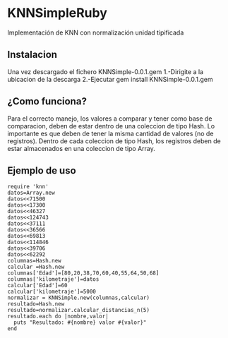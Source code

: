 KNNSimpleRuby
=============

Implementación de KNN con normalización unidad tipificada

Instalacion
------------
Una vez descargado el fichero KNNSimple-0.0.1.gem
1.-Dirigite a la ubicacion de la descarga
2.-Ejecutar gem install KNNSimple-0.0.1.gem

¿Como funciona?
--------------------
Para el correcto manejo, los valores a comparar y tener como base de comparacion, deben de estar dentro de una coleccion de tipo Hash.
Lo importante es que deben de tener la misma cantidad de valores (no de registros).
Dentro de cada coleccion de tipo Hash, los registros deben de estar almacenados en una coleccion de tipo Array.

Ejemplo de uso
-----------------
    require 'knn'
    datos=Array.new
    datos<<71500
    datos<<17300
    datos<<46327
    datos<<124743
    datos<<37111
    datos<<36566
    datos<<69813
    datos<<114846
    datos<<39706
    datos<<62292
    columnas=Hash.new
    calcular =Hash.new
    columnas['Edad']=[80,20,38,70,60,40,55,64,50,68]
    columnas['kilometraje']=datos
    calcular['Edad']=60
    calcular['kilometraje']=5000
    normalizar = KNNSimple.new(columnas,calcular)
    resultado=Hash.new
    resultado=normalizar.calcular_distancias_n(5)
    resultado.each do |nombre,valor|
      puts "Resultado: #{nombre} valor #{valor}"
    end
    
